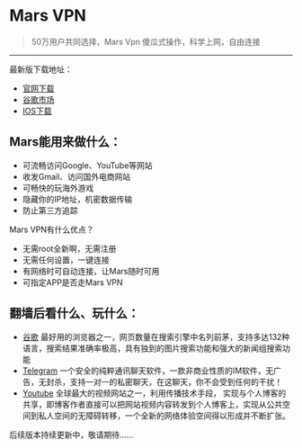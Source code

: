 Mars VPN
====

> 50万用户共同选择，Mars Vpn 傻瓜式操作，科学上网，自由连接
------

最新版下载地址：
- [官网下载](http://www.baidu.com) 
- [谷歌市场](http://www.baidu.com) 
- [IOS下载](https://itunes.apple.com/app/id1276572923)

## Mars能用来做什么：
- 可流畅访问Google、YouTube等网站
- 收发Gmail、访问国外电商网站
- 可畅快的玩海外游戏
- 隐藏你的IP地址，机密数据传输
- 防止第三方追踪

Mars VPN有什么优点？
- 无需root全新啊，无需注册
- 无需任何设置，一键连接
- 有网络时可自动连接，让Mars随时可用
- 可指定APP是否走Mars VPN

## 翻墙后看什么、玩什么：
- [谷歌](http://www.goplaycn.com/) 最好用的浏览器之一，网页数量在搜索引擎中名列前茅，支持多达132种语言，搜索结果准确率极高，具有独到的图片搜索功能和强大的新闻组搜索功能
- [Telegram](https://play.google.com/store/apps/details?id=org.telegram.messenger&hl=en_US) 一个安全的纯粹通讯聊天软件，一款非商业性质的IM软件，无广告，无封杀，支持一对一的私密聊天，在这聊天，你不会受到任何的干扰！
- [Youtube](https://www.youtube.com/) 全球最大的视频网站之一，利用传播技术手段， 实现与个人博客的共享，即博客作者直接可以把网站视频内容转发到个人博客上，实现从公共空间到私人空间的无障碍转移，一个全新的网络体验空间得以形成并不断扩张。

后续版本持续更新中，敬请期待......
